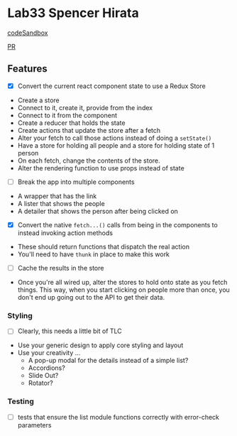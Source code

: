 # Lab33 Spencer Hirata

[codeSandbox](https://codesandbox.io/s/1r91jn1rj)

[PR](https://github.com/401-advanced-js/seattle-javascript-401d29/pull/4)


## Features

* [x] Convert the current react component state to use a Redux Store

- Create a store
- Connect to it, create it, provide from the index
- Connect to it from the component
- Create a reducer that holds the state
- Create actions that update the store after a fetch
- Alter your fetch to call those actions instead of doing a `setState()`
- Have a store for holding all people and a store for holding state of 1 person
- On each fetch, change the contents of the store.
- Alter the rendering function to use props instead of state
 * [ ] Break the app into multiple components
- A wrapper that has the link
- A lister that shows the people
- A detailer that shows the person after being clicked on
 * [x] Convert the native `fetch...()` calls from being in the components to instead invoking action methods
- These should return functions that dispatch the real action
- You'll need to have `thunk` in place to make this work
 * [ ] Cache the results in the store
- Once you're all wired up, alter the stores to hold onto state as you fetch things. This way, when you start clicking on people more than once, you don't end up going out to the API to get their data.

### Styling

* [ ] Clearly, this needs a little bit of TLC
- Use your generic design to apply core styling and layout
- Use your creativity ...
  - A pop-up modal for the details instead of a simple list?
  - Accordions?
  - Slide Out?
  - Rotator?

### Testing

* [ ] tests that ensure the list module functions correctly with error-check parameters

